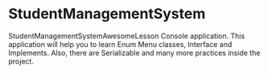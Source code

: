 # StudentManagementSystem
StudentManagementSystemAwesomeLesson
Console application. This application will help you to learn Enum Menu classes, Interface and Implements. Also, there are Serializable and many more practices inside the project.

